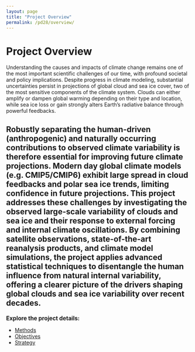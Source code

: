 ```yaml
---
layout: page
title: "Project Overview"
permalink: /pd28/overview/
---
```


# Project Overview

Understanding the causes and impacts of climate change remains one of the most important scientific challenges of our time, with profound societal and policy implications. Despite progress in climate modeling, substantial uncertainties persist in projections of global cloud and sea ice cover, two of the most sensitive components of the climate system. Clouds can either amplify or dampen global warming depending on their type and location, while sea ice loss or gain strongly alters Earth’s radiative balance through powerful feedbacks.  

Robustly separating the human-driven (anthropogenic) and naturally occurring contributions to observed climate variability is therefore essential for improving future climate projections. Modern day global climate models (e.g. CMIP5/CMIP6) exhibit large spread in cloud feedbacks and polar sea ice trends, limiting confidence in future projections. This project addresses these challenges by investigating the observed large-scale variability of clouds and sea ice and their response to external forcing and internal climate oscillations. By combining satellite observations, state-of-the-art reanalysis products, and climate model simulations, the project applies advanced statistical techniques to disentangle the human influence from natural internal variability, offering a clearer picture of the drivers shaping global clouds and sea ice variability over recent decades.
---

<div style="margin-top: 20px; font-size: 1.1em; font-weight: bold;">
Explore the project details:

</div>

- [Methods](methods.md)
- [Objectives](objectives.md)
- [Strategy](strategy.md)
